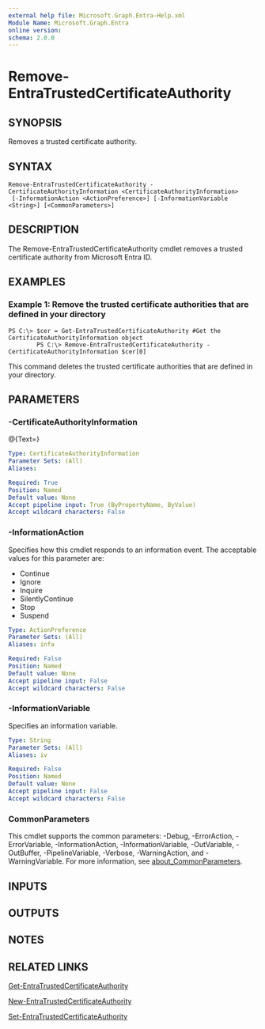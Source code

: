 ```yaml
---
external help file: Microsoft.Graph.Entra-Help.xml
Module Name: Microsoft.Graph.Entra
online version:
schema: 2.0.0
---
```


# Remove-EntraTrustedCertificateAuthority

## SYNOPSIS
Removes a trusted certificate authority.

## SYNTAX

```
Remove-EntraTrustedCertificateAuthority -CertificateAuthorityInformation <CertificateAuthorityInformation>
 [-InformationAction <ActionPreference>] [-InformationVariable <String>] [<CommonParameters>]
```

## DESCRIPTION
The Remove-EntraTrustedCertificateAuthority cmdlet removes a trusted certificate authority from Microsoft Entra ID.

## EXAMPLES

### Example 1: Remove the trusted certificate authorities that are defined in your directory
```
PS C:\> $cer = Get-EntraTrustedCertificateAuthority #Get the CertificateAuthorityInformation object
		PS C:\> Remove-EntraTrustedCertificateAuthority -CertificateAuthorityInformation $cer[0]
```

This command deletes the trusted certificate authorities that are defined in your directory.

## PARAMETERS

### -CertificateAuthorityInformation
@{Text=}

```yaml
Type: CertificateAuthorityInformation
Parameter Sets: (All)
Aliases:

Required: True
Position: Named
Default value: None
Accept pipeline input: True (ByPropertyName, ByValue)
Accept wildcard characters: False
```

### -InformationAction
Specifies how this cmdlet responds to an information event.
The acceptable values for this parameter are:

- Continue
- Ignore
- Inquire
- SilentlyContinue
- Stop
- Suspend

```yaml
Type: ActionPreference
Parameter Sets: (All)
Aliases: infa

Required: False
Position: Named
Default value: None
Accept pipeline input: False
Accept wildcard characters: False
```

### -InformationVariable
Specifies an information variable.

```yaml
Type: String
Parameter Sets: (All)
Aliases: iv

Required: False
Position: Named
Default value: None
Accept pipeline input: False
Accept wildcard characters: False
```

### CommonParameters
This cmdlet supports the common parameters: -Debug, -ErrorAction, -ErrorVariable, -InformationAction, -InformationVariable, -OutVariable, -OutBuffer, -PipelineVariable, -Verbose, -WarningAction, and -WarningVariable. For more information, see [about_CommonParameters](http://go.microsoft.com/fwlink/?LinkID=113216).

## INPUTS

## OUTPUTS

## NOTES

## RELATED LINKS

[Get-EntraTrustedCertificateAuthority]()

[New-EntraTrustedCertificateAuthority]()

[Set-EntraTrustedCertificateAuthority]()

